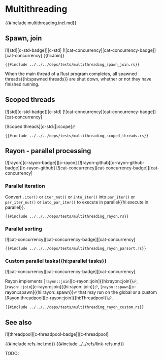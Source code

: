 # Multithreading

{{#include multithreading.incl.md}}

## Spawn, join

[![std][c-std-badge]][c-std]  [![cat-concurrency][cat-concurrency-badge]][cat-concurrency] {{hi:Join}}

```rust,editable
{{#include ../../../deps/tests/multithreading_spawn_join.rs}}
```

When the main thread of a Rust program completes, all spawned threads{{hi:spawned threads}} are shut down, whether or not they have finished running.

## Scoped threads

[![std][c-std-badge]][c-std]  [![cat-concurrency][cat-concurrency-badge]][cat-concurrency]

[Scoped threads][c-std::thread::scope]⮳

```rust,editable
{{#include ../../../deps/tests/multithreading_scoped_threads.rs}}
```

## Rayon - parallel processing

[![rayon][c-rayon-badge]][c-rayon]  [![rayon-github][c-rayon-github-badge]][c-rayon-github]  [![cat-concurrency][cat-concurrency-badge]][cat-concurrency]

### Parallel iteration

Convert `.iter()` or `iter_mut()` or `into_iter()` into `par_iter()` or `par_iter_mut()` or `into_par_iter()` to execute in parallel{{hi:execute in parallel}}.

```rust,editable,mdbook-runnable
{{#include ../../../deps/tests/multithreading_rayon.rs}}
```

### Parallel sorting

[![cat-concurrency][cat-concurrency-badge]][cat-concurrency]

```rust,editable,mdbook-runnable
{{#include ../../../deps/tests/multithreading_rayon_parsort.rs}}
```

### Custom parallel tasks{{hi:parallel tasks}}

[![cat-concurrency][cat-concurrency-badge]][cat-concurrency]

Rayon implements [`rayon::join`][c-rayon::join]{{hi:rayon::join}}⮳, [`rayon::join`][c-rayon::join]{{hi:rayon::join}}⮳, [`rayon::spawn`][c-rayon::spawn]{{hi:rayon::spawn}}⮳ that may run on the global or a custom [Rayon threadpool][c-rayon::join]{{hi:Threadpool}}⮳.

```rust,editable,mdbook-runnable
{{#include ../../../deps/tests/multithreading_rayon_custom.rs}}
```

## See also

[![threadpool][c-threadpool-badge]][c-threadpool]

{{#include refs.incl.md}}
{{#include ../../refs/link-refs.md}}
<div class="hidden">
TODO:
</div>
